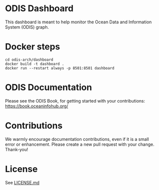 # ODIS Dashboard

This dashboard is meant to help monitor the Ocean Data and Information System (ODIS) graph.

# Docker steps

```
cd odis-arch/dashboard
docker build -t dashboard .
docker run --restart always -p 8501:8501 dashboard
```

# ODIS Documentation

Please see the ODIS Book, for getting started with 
your contributions: https://book.oceaninfohub.org/

# Contributions

We warmly encourage documentation contributions, even if it is a small error
or enhancement.  Please create a new pull request with your change.  Thank-you!

# License

See [LICENSE.md](LICENSE.md)